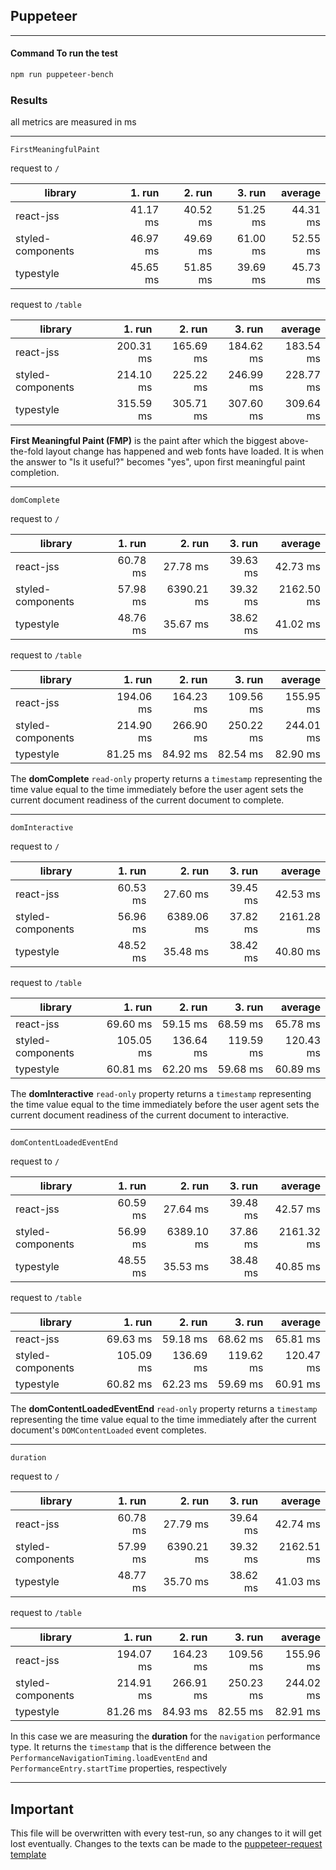 ## Puppeteer

---

#### Command To run the test
```bash
npm run puppeteer-bench
```

### Results

all metrics are measured in ms

---

`FirstMeaningfulPaint`

request to `/`

|library|1. run|2. run|3. run|average|
|-------|-----:|-----:|-----:|------:|
|react-jss|41.17 ms|40.52 ms|51.25 ms|44.31 ms|
|styled-components|46.97 ms|49.69 ms|61.00 ms|52.55 ms|
|typestyle|45.65 ms|51.85 ms|39.69 ms|45.73 ms|


request to `/table`

|library|1. run|2. run|3. run|average|
|-------|-----:|-----:|-----:|------:|
|react-jss|200.31 ms|165.69 ms|184.62 ms|183.54 ms|
|styled-components|214.10 ms|225.22 ms|246.99 ms|228.77 ms|
|typestyle|315.59 ms|305.71 ms|307.60 ms|309.64 ms|


**First Meaningful Paint (FMP)** is the paint after which the biggest above-the-fold layout change has happened and web fonts have loaded.  It is when the answer to "Is it useful?" becomes "yes", upon first meaningful paint completion.

---

`domComplete`

request to `/`

|library|1. run|2. run|3. run|average|
|-------|-----:|-----:|-----:|------:|
|react-jss|60.78 ms|27.78 ms|39.63 ms|42.73 ms|
|styled-components|57.98 ms|6390.21 ms|39.32 ms|2162.50 ms|
|typestyle|48.76 ms|35.67 ms|38.62 ms|41.02 ms|


request to `/table`

|library|1. run|2. run|3. run|average|
|-------|-----:|-----:|-----:|------:|
|react-jss|194.06 ms|164.23 ms|109.56 ms|155.95 ms|
|styled-components|214.90 ms|266.90 ms|250.22 ms|244.01 ms|
|typestyle|81.25 ms|84.92 ms|82.54 ms|82.90 ms|


The **domComplete** `read-only` property returns a `timestamp` representing the time value equal to the time immediately before the user agent sets the current document readiness of the current document to complete.

---

`domInteractive`

request to `/`

|library|1. run|2. run|3. run|average|
|-------|-----:|-----:|-----:|------:|
|react-jss|60.53 ms|27.60 ms|39.45 ms|42.53 ms|
|styled-components|56.96 ms|6389.06 ms|37.82 ms|2161.28 ms|
|typestyle|48.52 ms|35.48 ms|38.42 ms|40.80 ms|


request to `/table`

|library|1. run|2. run|3. run|average|
|-------|-----:|-----:|-----:|------:|
|react-jss|69.60 ms|59.15 ms|68.59 ms|65.78 ms|
|styled-components|105.05 ms|136.64 ms|119.59 ms|120.43 ms|
|typestyle|60.81 ms|62.20 ms|59.68 ms|60.89 ms|


The **domInteractive** `read-only` property returns a `timestamp` representing the time value equal to the time immediately before the user agent sets the current document readiness of the current document to interactive.

---

`domContentLoadedEventEnd`

request to `/`

|library|1. run|2. run|3. run|average|
|-------|-----:|-----:|-----:|------:|
|react-jss|60.59 ms|27.64 ms|39.48 ms|42.57 ms|
|styled-components|56.99 ms|6389.10 ms|37.86 ms|2161.32 ms|
|typestyle|48.55 ms|35.53 ms|38.48 ms|40.85 ms|


request to `/table`

|library|1. run|2. run|3. run|average|
|-------|-----:|-----:|-----:|------:|
|react-jss|69.63 ms|59.18 ms|68.62 ms|65.81 ms|
|styled-components|105.09 ms|136.69 ms|119.62 ms|120.47 ms|
|typestyle|60.82 ms|62.23 ms|59.69 ms|60.91 ms|


The **domContentLoadedEventEnd** `read-only` property returns a `timestamp` representing the time value equal to the time immediately after the current document's `DOMContentLoaded` event completes.

---

`duration`

request to `/`

|library|1. run|2. run|3. run|average|
|-------|-----:|-----:|-----:|------:|
|react-jss|60.78 ms|27.79 ms|39.64 ms|42.74 ms|
|styled-components|57.99 ms|6390.21 ms|39.32 ms|2162.51 ms|
|typestyle|48.77 ms|35.70 ms|38.62 ms|41.03 ms|


request to `/table`

|library|1. run|2. run|3. run|average|
|-------|-----:|-----:|-----:|------:|
|react-jss|194.07 ms|164.23 ms|109.56 ms|155.96 ms|
|styled-components|214.91 ms|266.91 ms|250.23 ms|244.02 ms|
|typestyle|81.26 ms|84.93 ms|82.55 ms|82.91 ms|


In this case we are measuring the **duration** for the `navigation` performance type. It returns the `timestamp` that is the difference between the `PerformanceNavigationTiming.loadEventEnd` and `PerformanceEntry.startTime` properties, respectively

---

## Important

This file will be overwritten with every test-run, so any changes to it will get lost eventually. Changes to the texts can be made to the [puppeteer-request template](./templates/puppeteer-requests.template.md)
